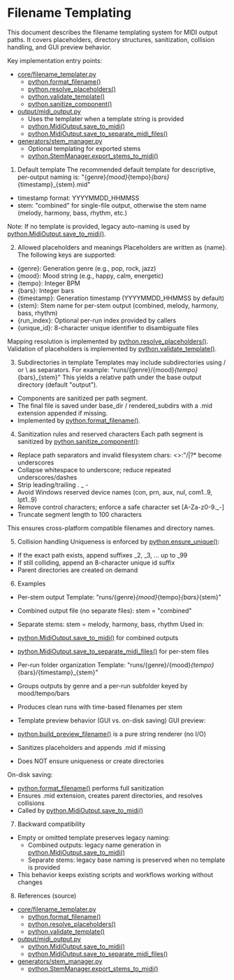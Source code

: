 # Filename Templating

This document describes the filename templating system for MIDI output paths. It covers placeholders, directory structures, sanitization, collision handling, and GUI preview behavior.

Key implementation entry points:
- [core/filename_templater.py](core/filename_templater.py)
  - [python.format_filename()](core/filename_templater.py:170)
  - [python.resolve_placeholders()](core/filename_templater.py:78)
  - [python.validate_template()](core/filename_templater.py:118)
  - [python.sanitize_component()](core/filename_templater.py:24)
- [output/midi_output.py](output/midi_output.py)
  - Uses the templater when a template string is provided
  - [python.MidiOutput.save_to_midi()](output/midi_output.py:312)
  - [python.MidiOutput.save_to_separate_midi_files()](output/midi_output.py:479)
- [generators/stem_manager.py](generators/stem_manager.py)
  - Optional templating for exported stems
  - [python.StemManager.export_stems_to_midi()](generators/stem_manager.py:581)

1) Default template
The recommended default template for descriptive, per-output naming is:
"{genre}_{mood}_{tempo}_{bars}_{timestamp}_{stem}.mid"
- timestamp format: YYYYMMDD_HHMMSS
- stem: "combined" for single-file output, otherwise the stem name (melody, harmony, bass, rhythm, etc.)

Note: If no template is provided, legacy auto-naming is used by [python.MidiOutput.save_to_midi()](output/midi_output.py:312).

2) Allowed placeholders and meanings
Placeholders are written as {name}. The following keys are supported:
- {genre}: Generation genre (e.g., pop, rock, jazz)
- {mood}: Mood string (e.g., happy, calm, energetic)
- {tempo}: Integer BPM
- {bars}: Integer bars
- {timestamp}: Generation timestamp (YYYYMMDD_HHMMSS by default)
- {stem}: Stem name for per-stem output (combined, melody, harmony, bass, rhythm)
- {run_index}: Optional per-run index provided by callers
- {unique_id}: 8-character unique identifier to disambiguate files

Mapping resolution is implemented by [python.resolve_placeholders()](core/filename_templater.py:78).
Validation of placeholders is implemented by [python.validate_template()](core/filename_templater.py:118).

3) Subdirectories in template
Templates may include subdirectories using / or \ as separators. For example:
"runs/{genre}/{mood}_{tempo}_{bars}_{stem}"
This yields a relative path under the base output directory (default "output").

- Components are sanitized per path segment.
- The final file is saved under base_dir / rendered_subdirs with a .mid extension appended if missing.
- Implemented by [python.format_filename()](core/filename_templater.py:170).

4) Sanitization rules and reserved characters
Each path segment is sanitized by [python.sanitize_component()](core/filename_templater.py:24):
- Replace path separators and invalid filesystem chars: <>:"/\|?* become underscores
- Collapse whitespace to underscore; reduce repeated underscores/dashes
- Strip leading/trailing . _ -
- Avoid Windows reserved device names (con, prn, aux, nul, com1..9, lpt1..9)
- Remove control characters; enforce a safe character set [A-Za-z0-9._-]
- Truncate segment length to 100 characters

This ensures cross-platform compatible filenames and directory names.

5) Collision handling
Uniqueness is enforced by [python.ensure_unique()](core/filename_templater.py:135):
- If the exact path exists, append suffixes _2, _3, ... up to _99
- If still colliding, append an 8-character unique id suffix
- Parent directories are created on demand

6) Examples

- Per-stem output
Template: "runs/{genre}_{mood}_{tempo}_{bars}_{stem}"
- Combined output file (no separate files): stem = "combined"
- Separate stems: stem = melody, harmony, bass, rhythm
Used in:
- [python.MidiOutput.save_to_midi()](output/midi_output.py:312) for combined outputs
- [python.MidiOutput.save_to_separate_midi_files()](output/midi_output.py:479) for per-stem files

- Per-run folder organization
Template: "runs/{genre}/{mood}_{tempo}_{bars}/{timestamp}_{stem}"
- Groups outputs by genre and a per-run subfolder keyed by mood/tempo/bars
- Produces clean runs with time-based filenames per stem

- Template preview behavior (GUI vs. on-disk saving)
GUI preview:
- [python.build_preview_filename()](gui/settings_helpers.py:39) is a pure string renderer (no I/O)
- Sanitizes placeholders and appends .mid if missing
- Does NOT ensure uniqueness or create directories

On-disk saving:
- [python.format_filename()](core/filename_templater.py:170) performs full sanitization
- Ensures .mid extension, creates parent directories, and resolves collisions
- Called by [python.MidiOutput.save_to_midi()](output/midi_output.py:312)

7) Backward compatibility
- Empty or omitted template preserves legacy naming:
  - Combined outputs: legacy name generation in [python.MidiOutput.save_to_midi()](output/midi_output.py:312)
  - Separate stems: legacy base naming is preserved when no template is provided
- This behavior keeps existing scripts and workflows working without changes

8) References (source)
- [core/filename_templater.py](core/filename_templater.py)
  - [python.format_filename()](core/filename_templater.py:170)
  - [python.resolve_placeholders()](core/filename_templater.py:78)
  - [python.validate_template()](core/filename_templater.py:118)
- [output/midi_output.py](output/midi_output.py)
  - [python.MidiOutput.save_to_midi()](output/midi_output.py:312)
  - [python.MidiOutput.save_to_separate_midi_files()](output/midi_output.py:479)
- [generators/stem_manager.py](generators/stem_manager.py)
  - [python.StemManager.export_stems_to_midi()](generators/stem_manager.py:581)